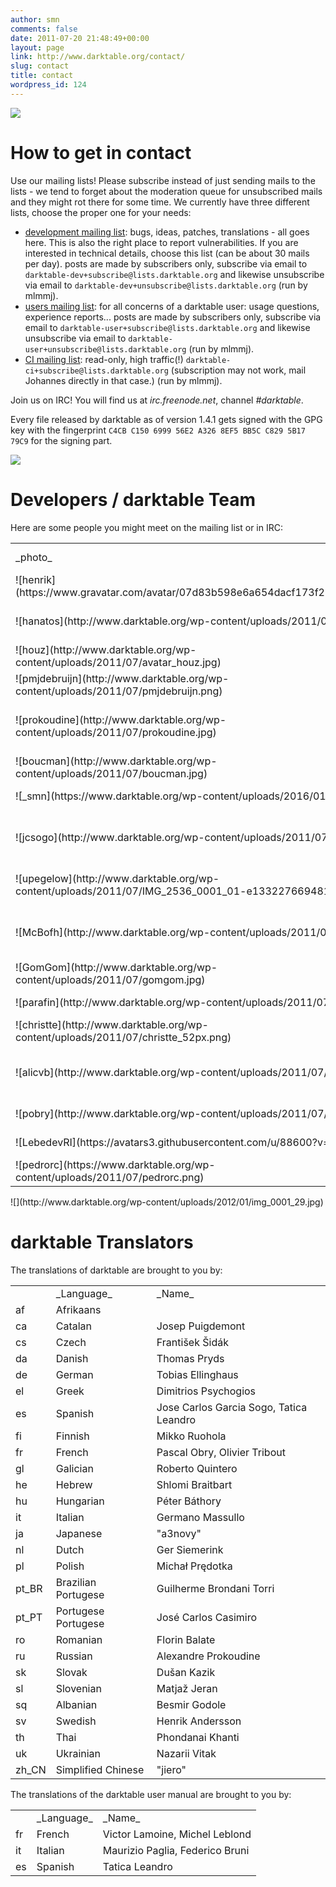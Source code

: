```yaml
---
author: smn
comments: false
date: 2011-07-20 21:48:49+00:00
layout: page
link: http://www.darktable.org/contact/
slug: contact
title: contact
wordpress_id: 124
---
```


![](http://www.darktable.org/wp-content/uploads/2011/07/sun.jpg)

# How to get in contact

Use our mailing lists! Please subscribe instead of just sending mails to the lists - we tend to forget about the moderation queue for unsubscribed mails and they might rot there for some time. We currently have three different lists, choose the proper one for your needs:

  * [development mailing list](https://www.mail-archive.com/darktable-dev@lists.darktable.org/): bugs, ideas, patches, translations - all goes here. This is also the right place to report vulnerabilities. If you are interested in technical details, choose this list (can be about 30 mails per day). posts are made by subscribers only, subscribe via email to `darktable-dev+subscribe@lists.darktable.org` and likewise unsubscribe via email to `darktable-dev+unsubscribe@lists.darktable.org` (run by mlmmj).
  * [users mailing list](https://www.mail-archive.com/darktable-user@lists.darktable.org/): for all concerns of a darktable user: usage questions, experience reports... posts are made by subscribers only, subscribe via email to `darktable-user+subscribe@lists.darktable.org` and likewise unsubscribe via email to `darktable-user+unsubscribe@lists.darktable.org` (run by mlmmj).
  * [CI mailing list](https://www.mail-archive.com/darktable-ci@lists.darktable.org/): read-only, high traffic(!) `darktable-ci+subscribe@lists.darktable.org` (subscription may not work, mail Johannes directly in that case.) (run by mlmmj).

Join us on IRC! You will find us at _irc.freenode.net_, channel _#darktable_.

Every file released by darktable as of version 1.4.1 gets signed with the GPG key with the fingerprint `C4CB C150 6999 56E2 A326 8EF5 BB5C C829 5B17 79C9` for the signing part.

![](http://www.darktable.org/wp-content/uploads/2011/07/sails.jpg)

# Developers / darktable Team

Here are some people you might meet on the mailing list or in IRC:
<table >
<tbody >
<tr class="odd" >
<td >_photo_
</td>
<td >_irc nick_
</td>
<td >_real name_
</td>
<td >_project role_
</td>
<td >_homepage_
</td>
<td >_gallery_
</td>
</tr>
<tr class="even" >
<td >![henrik](https://www.gravatar.com/avatar/07d83b598e6a654dacf173f221b8a241.png)
</td>
<td >dinamic
</td>
<td >Henrik Andersson
</td>
<td >developer / translator
</td>
<td >[homepage](http://www.ohloh.net/accounts/hean01/)
</td>
<td >[gallery](http://www.flickr.com/photos/dinamic/)
</td>
</tr>
<tr class="odd" >
<td >![hanatos](http://www.darktable.org/wp-content/uploads/2011/07/hanatos.jpg)
</td>
<td >hanatos
</td>
<td >Johannes Hanika
</td>
<td >project founder / developer
</td>
<td >[homepage](http://jo.dreggn.org/home/)
</td>
<td >
</td>
</tr>
<tr class="even" >
<td >![houz](http://www.darktable.org/wp-content/uploads/2011/07/avatar_houz.jpg)
</td>
<td >houz
</td>
<td >Tobias Ellinghaus
</td>
<td >developer / translator
</td>
<td >[homepage](http://houz.org/)
</td>
<td >
</td>
</tr>
<tr class="odd" >
<td >![pmjdebruijn](http://www.darktable.org/wp-content/uploads/2011/07/pmjdebruijn.png)
</td>
<td >pmjdebruijn
</td>
<td >Pascal de Bruijn
</td>
<td >color management
</td>
<td >[homepage](http://blog.pcode.nl/)
</td>
<td >[gallery](http://photos.pcode.nl/)
</td>
</tr>
<tr class="even" >
<td >![prokoudine](http://www.darktable.org/wp-content/uploads/2011/07/prokoudine.jpg)
</td>
<td >prokoudine
</td>
<td >Alexandre Prokoudine
</td>
<td >translation expert / day one battle tester
</td>
<td >[homepage](http://prokoudine.info/)
</td>
<td >[gallery](http://prokoudine.info/gallery/)
</td>
</tr>
<tr class="odd" >
<td >![boucman](http://www.darktable.org/wp-content/uploads/2011/07/boucman.jpg)
</td>
<td >Boucman
</td>
<td >Jérémy Rosen
</td>
<td >miscellaneous
</td>
<td >
</td>
<td >[gallery](https://picasaweb.google.com/103880712495616324041)
</td>
</tr>
<tr class="even" >
<td >![_smn](https://www.darktable.org/wp-content/uploads/2016/01/ava_smn.jpg)
</td>
<td >_smn
</td>
<td >Simon Spannagel
</td>
<td >webmaster / miscellaneous
</td>
<td >
</td>
<td >[gallery](http://www.fourdimensions.eu)
</td>
</tr>
<tr class="odd" >
<td >![jcsogo](http://www.darktable.org/wp-content/uploads/2011/07/jcsogo.jpg)
</td>
<td >jcsogo
</td>
<td >José Carlos García Sogo
</td>
<td >miscellaneous
</td>
<td >
</td>
<td >[gallery](http://www.flickr.com/photos/jsogo)
</td>
</tr>
<tr class="even" >
<td >![upegelow](http://www.darktable.org/wp-content/uploads/2011/07/IMG_2536_0001_01-e1332276694816.jpg)
</td>
<td >pegelow
</td>
<td >Ulrich Pegelow
</td>
<td >OpenCL expert / blog author
</td>
<td >
</td>
<td >[gallery](http://www.tongareva.de/)
</td>
</tr>
<tr class="odd" >
<td >![McBofh](http://www.darktable.org/wp-content/uploads/2011/07/mcbofh.jpg)
</td>
<td >McBofh
</td>
<td >James C. McPherson
</td>
<td >Solaris package maintainer / miscellaneous
</td>
<td >[homepage](http://www.jmcpdotcom.com/blog)
</td>
<td >
</td>
</tr>
<tr class="even" >
<td >![GomGom](http://www.darktable.org/wp-content/uploads/2011/07/gomgom.jpg)
</td>
<td >GomGom
</td>
<td >Edouard Gomez
</td>
<td >
</td>
<td >
</td>

<td >
</td>
</tr>
<tr class="odd" >

<td >![parafin](http://www.darktable.org/wp-content/uploads/2011/07/parafin.png)
</td>

<td >parafin
</td>

<td >Igor Kuzmin
</td>

<td >OS X package maintainer
</td>

<td >[homepage](http://paraf.in/)
</td>

<td >[gallery](http://wiki.paraf.in/~parafin/photos)
</td>
</tr>
<tr class="even" >

<td >![christte](http://www.darktable.org/wp-content/uploads/2011/07/christte_52px.png)
</td>

<td >christte
</td>

<td >Christian Tellefsen
</td>

<td >miscellaneous
</td>

<td >[homepage](http://www.tellefsen.net/)
</td>

<td >
</td>
</tr>
<tr class="odd" >

<td >![alicvb](http://www.darktable.org/wp-content/uploads/2011/07/aldric_100.jpg)
</td>

<td >alicvb
</td>

<td >Aldric Renaudin
</td>

<td >developer (masks, multi-instances)
</td>

<td >
</td>

<td >
</td>
</tr>
<tr class="even" >

<td >![pobry](http://www.darktable.org/wp-content/uploads/2011/07/obry.jpg)
</td>

<td >pobry
</td>

<td >Pascal Obry
</td>

<td >miscellaneous
</td>

<td >[homepage](http://www.obry.net/)
</td>

<td >[gallery](http://photos.obry.net)
</td>
</tr>
<tr class="odd" >

<td >![LebedevRI](https://avatars3.githubusercontent.com/u/88600?v=3&s=52)
</td>

<td >LebedevRI
</td>

<td >Roman Lebedev
</td>

<td >developer
</td>

<td >
</td>

<td >
</td>
</tr>
<tr class="even" >

<td >![pedrorc](https://www.darktable.org/wp-content/uploads/2011/07/pedrorc.png)
</td>

<td >pedrocr
</td>

<td >Pedro Côrte-Real
</td>

<td >developer
</td>

<td >[homepage](http://pedrocr.pt/)
</td>

<td >[gallery](https://www.flickr.com/photos/pedrocr/)
</td>
</tr>
</tbody>
</table>
![](http://www.darktable.org/wp-content/uploads/2012/01/img_0001_29.jpg)


# darktable Translators


The translations of darktable are brought to you by:
<table >
<tbody >
<tr class="odd" >

<td >
</td>

<td >_Language_
</td>

<td >_Name_
</td>
</tr>
<tr class="even" >

<td >af
</td>

<td >Afrikaans
</td>

<td >
</td>
</tr>
<tr class="odd" >

<td >ca
</td>

<td >Catalan
</td>

<td >Josep Puigdemont
</td>
</tr>
<tr class="even" >

<td >cs
</td>

<td >Czech
</td>

<td >František Šidák
</td>
</tr>
<tr class="odd" >

<td >da
</td>

<td >Danish
</td>

<td >Thomas Pryds
</td>
</tr>
<tr class="even" >

<td >de
</td>

<td >German
</td>

<td >Tobias Ellinghaus
</td>
</tr>
<tr class="odd" >

<td >el
</td>

<td >Greek
</td>

<td >Dimitrios Psychogios
</td>
</tr>
<tr class="even" >

<td >es
</td>

<td >Spanish
</td>

<td >Jose Carlos Garcia Sogo, Tatica Leandro
</td>
</tr>
<tr class="odd" >

<td >fi
</td>

<td >Finnish
</td>

<td >Mikko Ruohola
</td>
</tr>
<tr class="even" >

<td >fr
</td>

<td >French
</td>

<td >Pascal Obry, Olivier Tribout
</td>
</tr>
<tr class="odd" >

<td >gl
</td>

<td >Galician
</td>

<td >Roberto Quintero
</td>
</tr>
<tr class="odd" >

<td >he
</td>

<td >Hebrew
</td>

<td >Shlomi Braitbart
</td>
</tr>
<tr class="even" >

<td >hu
</td>

<td >Hungarian
</td>

<td >Péter Báthory
</td>
</tr>
<tr class="odd" >

<td >it
</td>

<td >Italian
</td>

<td >Germano Massullo
</td>
</tr>
<tr class="even" >

<td >ja
</td>

<td >Japanese
</td>

<td >"a3novy"
</td>
</tr>
<tr class="odd" >

<td >nl
</td>

<td >Dutch
</td>

<td >Ger Siemerink
</td>
</tr>
<tr class="even" >

<td >pl
</td>

<td >Polish
</td>

<td >Michał Prędotka
</td>
</tr>
<tr class="odd" >

<td >pt_BR
</td>

<td >Brazilian Portugese
</td>

<td >Guilherme Brondani Torri
</td>
</tr>
<tr class="even" >

<td >pt_PT
</td>

<td >Portugese Portugese
</td>

<td >José Carlos Casimiro
</td>
</tr>
<tr class="odd" >

<td >ro
</td>

<td >Romanian
</td>

<td >Florin Balate
</td>
</tr>
<tr class="even" >

<td >ru
</td>

<td >Russian
</td>

<td >Alexandre Prokoudine
</td>
</tr>
<tr class="odd" >

<td >sk
</td>

<td >Slovak
</td>

<td >Dušan Kazik
</td>
</tr>
<tr class="even" >

<td >sl
</td>

<td >Slovenian
</td>

<td >Matjaž Jeran
</td>
</tr>
<tr class="odd" >

<td >sq
</td>

<td >Albanian
</td>

<td >Besmir Godole
</td>
</tr>
<tr class="even" >

<td >sv
</td>

<td >Swedish
</td>

<td >Henrik Andersson
</td>
</tr>
<tr class="odd" >

<td >th
</td>

<td >Thai
</td>

<td >Phondanai Khanti
</td>
</tr>
<tr class="even" >

<td >uk
</td>

<td >Ukrainian
</td>

<td >Nazarii Vitak
</td>
</tr>
<tr class="odd" >

<td >zh_CN
</td>

<td >Simplified Chinese
</td>

<td >"jiero"
</td>
</tr>
</tbody>
</table>
The translations of the darktable user manual are brought to you by:
<table >
<tbody >
<tr class="odd" >

<td >
</td>

<td >_Language_
</td>

<td >_Name_
</td>
</tr>
<tr class="even" >

<td >fr
</td>

<td >French
</td>

<td >Victor Lamoine, Michel Leblond
</td>
</tr>
<tr class="odd" >

<td >it
</td>

<td >Italian
</td>

<td >Maurizio Paglia, Federico Bruni
</td>
</tr>
<tr class="even" >

<td >es
</td>

<td >Spanish
</td>

<td >Tatica Leandro
</td>
</tr>
</tbody>
</table>
